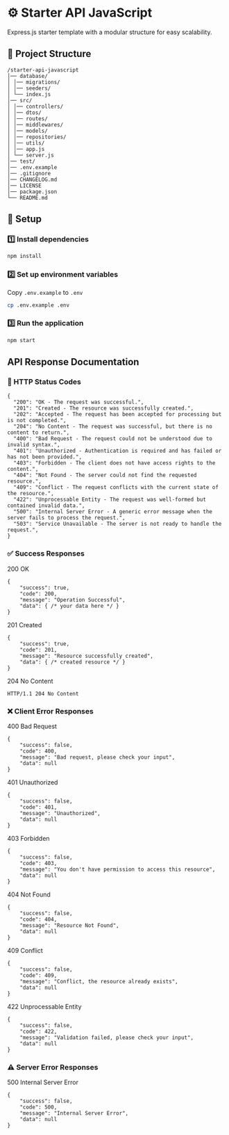 # ⚙ Starter API JavaScript
Express.js starter template with a modular structure for easy scalability.

## 📂 Project Structure
```
/starter-api-javascript
│── database/
│ │── migrations/
│ │── seeders/
│ └── index.js
│── src/
│ │── controllers/
│ │── dtos/
│ │── routes/
│ │── middlewares/
│ │── models/
│ │── repositories/
│ │── utils/
│ │── app.js
│ └── server.js
│── test/
│── .env.example
│── .gitignore
│── CHANGELOG.md
│── LICENSE
│── package.json
└── README.md
```

## 🚀 Setup
### 1️⃣ Install dependencies
```sh
npm install
```

### 2️⃣ Set up environment variables
Copy `.env.example` to `.env`  
```sh
cp .env.example .env
```

### 3️⃣ Run the application
```sh
npm start
```

## API Response Documentation
### 🔨 HTTP Status Codes
```
{
  "200": "OK - The request was successful.",
  "201": "Created - The resource was successfully created.",
  "202": "Accepted - The request has been accepted for processing but is not completed.",
  "204": "No Content - The request was successful, but there is no content to return.",
  "400": "Bad Request - The request could not be understood due to invalid syntax.",
  "401": "Unauthorized - Authentication is required and has failed or has not been provided.",
  "403": "Forbidden - The client does not have access rights to the content.",
  "404": "Not Found - The server could not find the requested resource.",
  "409": "Conflict - The request conflicts with the current state of the resource.",
  "422": "Unprocessable Entity - The request was well-formed but contained invalid data.",
  "500": "Internal Server Error - A generic error message when the server fails to process the request.",
  "503": "Service Unavailable - The server is not ready to handle the request.",
}
```

### ✅ Success Responses
200 OK
```
{
    "success": true,
    "code": 200,
    "message": "Operation Successful",
    "data": { /* your data here */ }
}
```

201 Created
```
{
    "success": true,
    "code": 201,
    "message": "Resource successfully created",
    "data": { /* created resource */ }
}
```

204 No Content
```
HTTP/1.1 204 No Content
```

### ❌ Client Error Responses
400 Bad Request
```
{
    "success": false,
    "code": 400,
    "message": "Bad request, please check your input",
    "data": null
}
```

401 Unauthorized
```
{
    "success": false,
    "code": 401,
    "message": "Unauthorized",
    "data": null
}
```

403 Forbidden
```
{
    "success": false,
    "code": 403,
    "message": "You don't have permission to access this resource",
    "data": null
}
```

404 Not Found
```
{
    "success": false,
    "code": 404,
    "message": "Resource Not Found",
    "data": null
}
```

409 Conflict
```
{
    "success": false,
    "code": 409,
    "message": "Conflict, the resource already exists",
    "data": null
}
```

422 Unprocessable Entity
```
{
    "success": false,
    "code": 422,
    "message": "Validation failed, please check your input",
    "data": null
}
```

### ⚠️ Server Error Responses
500 Internal Server Error
```
{
    "success": false,
    "code": 500,
    "message": "Internal Server Error",
    "data": null
}
```